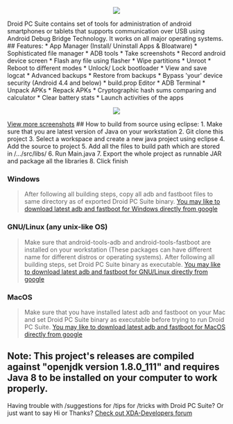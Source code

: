 <p align="center">
  <img src="https://raw.githubusercontent.com/kvsjxd/Droid-PC-Suite/master/Droid%20PC%20Suite/src/graphics/Splash.png">
</p>
Droid PC Suite contains set of tools for administration of android smartphones or tablets that supports communication over USB using Android Debug Bridge Technology. It works on all major operating systems.
## Features:
* App Manager (Install/ Uninstall Apps & Bloatware)
* Sophisticated file manager
* ADB tools
* Take screenshots
* Record android device screen
* Flash any file using flasher
* Wipe partitions
* Unroot
* Reboot to different modes
* Unlock/ Lock bootloader
* View and save logcat
* Advanced backups
* Restore from backups
* Bypass 'your' device security (Android 4.4 and below)
* build.prop Editor
* ADB Terminal
* Unpack APKs
* Repack APKs
* Cryptographic hash sums comparing and calculator
* Clear battery stats
* Launch activities of the apps

<p align="center">
  <img src="https://github.com/kvsjxd/Droid-PC-Suite/raw/gh-pages/images/1.png">
</p>
<a href="https://github.com/kvsjxd/Droid-PC-Suite/tree/gh-pages/images">View more screenshots</a>
## How to build from source using eclipse:
1. Make sure that you are latest version of Java on your workstation
2. Git clone this project
3. Select a workspace and create a new java project using eclipse
4. Add the source to project
5. Add all the files to build path which are stored in /.../src/libs/
6. Run Main.java
7. Export the whole project as runnable JAR and package all the libraries
8. Click finish

### Windows
> After following all building steps, copy all adb and fastboot files to same directory as of exported Droid PC Suite binary.
[You may like to download latest adb and fastboot for Windows directly from google](https://dl.google.com/android/repository/platform-tools-latest-windows.zip)

### GNU/Linux (any unix-like OS)
> Make sure that android-tools-adb and android-tools-fastboot are installed on your workstation (These packages can have different name for different distros or operating systems). After following all building steps, set Droid PC Suite binary as executable. [You may like to download latest adb and fastboot for GNU/Linux directly from google](https://dl.google.com/android/repository/platform-tools-latest-linux.zip)

### MacOS
> Make sure that you have installed latest adb and fastboot on your Mac and set Droid PC Suite binary as executable before trying to run Droid PC Suite. [You may like to download latest adb and fastboot for MacOS directly from google](https://dl.google.com/android/repository/platform-tools-latest-darwin.zip)
## Note: This project's releases are compiled against "openjdk version 1.8.0_111" and requires Java 8 to be installed on your computer to work properly.
Having trouble with /suggestions for /tips for /tricks with Droid PC Suite? Or just want to say Hi or Thanks? [Check out XDA-Developers forum](http://forum.xda-developers.com/android/development/tool-droid-pc-suite-t3398599)
